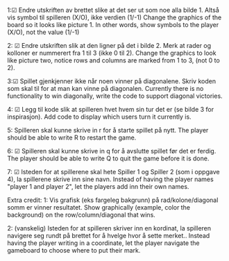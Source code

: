 1:☑
Endre utskriften av brettet slike at det ser ut som noe alla bilde 1. Altså vis symbol til spilleren (X/O), ikke verdien (1/-1)
    Change the graphics of the board so it looks like picture 1. In other words, show symbols to the player (X/O), not the value (1/-1)


2: ☑
Endre utskriften slik at den ligner på det i bilde 2. Merk at rader og kolloner er nummerert fra 1 til 3 (ikke 0 til 2).
    Change the graphics to look like picture two, notice rows and columns are marked from 1 to 3, (not 0 to 2).


3:☑
Spillet gjenkjenner ikke når noen vinner på diagonalene. Skriv koden som skal til for at man kan vinne på diagonalen.
    Currently there is no functionality to win diagonally, write the code to support diagonal victories.


4: ☑
Legg til kode slik at spilleren hvet hvem sin tur det er (se bilde 3 for inspirasjon).
    Add code to display which users turn it currently is.


5:
Spilleren skal kunne skrive in r for å starte spillet på nytt.
    The player should be able to write R to restart the game.


6: ☑
Spilleren skal kunne skrive in q for å avslutte spillet før det er ferdig.
    The player should be able to write Q to quit the game before it is done.


7: ☑
Isteden for at spillerene skal hete Spiller 1 og Spiller 2 (som i oppgave 4), la spillerene skrive inn sine navn.
    Instead of having the player names "player 1 and player 2", let the players add inn their own names.


Extra credit:
1:
Vis grafisk (eks fargeleg bakgrunn) på rad/kolone/diagonal somm er vinner resultatet. 
    Show graphically (example, color the background) on the row/column/diagonal that wins.


2:
(vanskelig) Isteden for at spilleren skriver inn en kordinat, la spilleren navigere seg rundt på brettet for å hvelge hvor å sette merket..
    Instead having the player writing in a coordinate, let the player navigate the gameboard to choose where to put their mark.